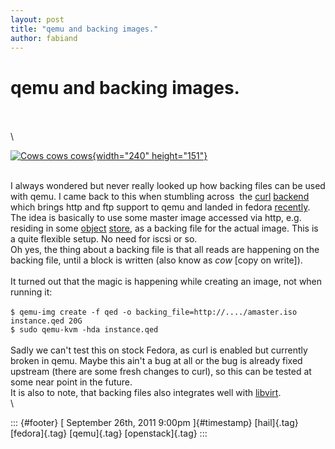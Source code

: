```yaml
---
layout: post
title: "qemu and backing images."
author: fabiand
---
```



qemu and backing images.
========================

\
\
\

[![Cows cows
cows](http://farm3.static.flickr.com/2556/4057385947_60861fa0e7_m.jpg){width="240"
height="151"}](http://www.flickr.com/photos/communiter/4057385947/ "Cows cows cows von aWorldTourer bei Flickr")

\
I always wondered but never really looked up how backing files can be
used with qemu. I came back to this when stumbling across  the
[curl](http://curl.haxx.se/)
[backend](https://gitorious.org/qemu/qemu/blobs/history/master/block/curl.c)
which brings http and ftp support to qemu and landed in fedora
[recently](https://bugzilla.redhat.com/show_bug.cgi?id=737006).\
The idea is basically to use some master image accessed via http, e.g.
residing in some
[object](https://admin.fedoraproject.org/pkgdb/acls/name/openstack-swift)
[store](https://admin.fedoraproject.org/pkgdb/acls/name/hail), as a
backing file for the actual image. This is a quite flexible setup. No
need for iscsi or so.\
Oh yes, the thing about a backing file is that all reads are happening
on the backing file, until a block is written (also know as *cow* \[copy
on write\]).\
\
It turned out that the magic is happening while creating an image, not
when running it:\
\
`$ qemu-img create -f qed -o backing_file=http://..../amaster.iso instance.qed 20G`\
`$ sudo qemu-kvm -hda instance.qed`\
\
Sadly we can't test this on stock Fedora, as curl is enabled but
currently broken in qemu. Maybe this ain't a bug at all or the bug is
already fixed upstream (there are some fresh changes to curl), so this
can be tested at some near point in the future.\
It is also to note, that backing files also integrates well with
[libvirt](http://libvirt.org/formatstorage.html#StorageVolBacking).\
\

::: {#footer}
[ September 26th, 2011 9:00pm ]{#timestamp} [hail]{.tag} [fedora]{.tag}
[qemu]{.tag} [openstack]{.tag}
:::
